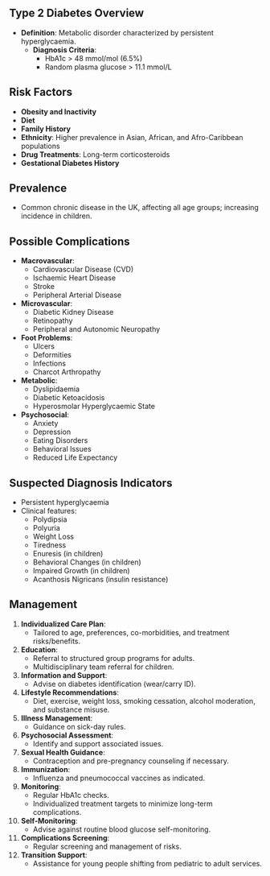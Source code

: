 ## Type 2 Diabetes Overview

- **Definition**: Metabolic disorder characterized by persistent hyperglycaemia.
  - **Diagnosis Criteria**:
    - HbA1c > 48 mmol/mol (6.5%)
    - Random plasma glucose > 11.1 mmol/L

## Risk Factors
- **Obesity and Inactivity**
- **Diet**
- **Family History**
- **Ethnicity**: Higher prevalence in Asian, African, and Afro-Caribbean populations
- **Drug Treatments**: Long-term corticosteroids
- **Gestational Diabetes History**

## Prevalence
- Common chronic disease in the UK, affecting all age groups; increasing incidence in children.

## Possible Complications
- **Macrovascular**: 
  - Cardiovascular Disease (CVD)
  - Ischaemic Heart Disease
  - Stroke
  - Peripheral Arterial Disease
- **Microvascular**:
  - Diabetic Kidney Disease
  - Retinopathy
  - Peripheral and Autonomic Neuropathy
- **Foot Problems**:
  - Ulcers
  - Deformities
  - Infections
  - Charcot Arthropathy
- **Metabolic**:
  - Dyslipidaemia
  - Diabetic Ketoacidosis
  - Hyperosmolar Hyperglycaemic State
- **Psychosocial**:
  - Anxiety
  - Depression
  - Eating Disorders
  - Behavioral Issues
  - Reduced Life Expectancy

## Suspected Diagnosis Indicators
- Persistent hyperglycaemia
- Clinical features:
  - Polydipsia
  - Polyuria
  - Weight Loss
  - Tiredness
  - Enuresis (in children)
  - Behavioral Changes (in children)
  - Impaired Growth (in children)
  - Acanthosis Nigricans (insulin resistance)

## Management
1. **Individualized Care Plan**:
   - Tailored to age, preferences, co-morbidities, and treatment risks/benefits.
2. **Education**:
   - Referral to structured group programs for adults.
   - Multidisciplinary team referral for children.
3. **Information and Support**:
   - Advise on diabetes identification (wear/carry ID).
4. **Lifestyle Recommendations**:
   - Diet, exercise, weight loss, smoking cessation, alcohol moderation, and substance misuse.
5. **Illness Management**:
   - Guidance on sick-day rules.
6. **Psychosocial Assessment**:
   - Identify and support associated issues.
7. **Sexual Health Guidance**:
   - Contraception and pre-pregnancy counseling if necessary.
8. **Immunization**:
   - Influenza and pneumococcal vaccines as indicated.
9. **Monitoring**:
   - Regular HbA1c checks.
   - Individualized treatment targets to minimize long-term complications.
10. **Self-Monitoring**:
    - Advise against routine blood glucose self-monitoring.
11. **Complications Screening**:
    - Regular screening and management of risks.
12. **Transition Support**:
    - Assistance for young people shifting from pediatric to adult services.